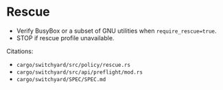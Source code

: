 # Rescue

- Verify BusyBox or a subset of GNU utilities when `require_rescue=true`.
- STOP if rescue profile unavailable.

Citations:
- `cargo/switchyard/src/policy/rescue.rs`
- `cargo/switchyard/src/api/preflight/mod.rs`
- `cargo/switchyard/SPEC/SPEC.md`
